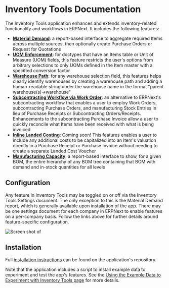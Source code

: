 <!-- Copyright (c) 2024, AgriTheory and contributors
For license information, please see license.txt-->

# Inventory Tools Documentation

The Inventory Tools application enhances and extends inventory-related functionality and workflows in ERPNext. It includes the following features:

- **[Material Demand](./material_demand.md)**: a report-based interface to aggregate required Items across multiple sources, then optionally create Purchase Orders or Request for Quotations
- **[UOM Enforcement](./uom_enforcement.md)**: for doctypes that have an Items table or Unit of Measure (UOM) fields, this feature restricts the user's options from arbitrary selections to only UOMs defined in the Item master with a specified conversion factor
- **[Warehouse Path](./warehouse_path.md)**: for any warehouse selection field, this features helps clearly identify warehouses by creating a warehouse path and adding a human-readable string under the warehouse name in the format "parent warehouse(s)->warehouse"
- **[Subcontracting Workflow via Work Order](./wo_subcontracting.md)**: an alternative to ERPNext's subcontracting workflow that enables a user to employ Work Orders, subcontracting Purchase Orders, and manufacturing Stock Entries in lieu of Purchase Receipts or Subcontracting Orders/Receipts. Enhancements to the subcontracting Purchase Invoice allow a user to quickly reconcile what Items have been received with what is being invoiced
- **[Inline Landed Costing](./landed_costing.md)**: Coming soon! This features enables a user to include any additional costs to be capitalized into an Item's valuation directly in a Purchase Receipt or Purchase Invoice without needing to create a separate Landed Cost Voucher
- **[Manufacturing Capacity](./manufacturing_capacity.md)**: a report-based interface to show, for a given BOM, the entire hierarchy of any BOM tree containing that BOM with demand and in-stock quantities for all levels

## Configuration
Any feature in Inventory Tools may be toggled on or off via the Inventory Tools Settings document. The only exception to this is the Material Demand report, which is generally available upon installation of the app. There may be one settings document for each company in ERPNext to enable features on a per-company basis. Follow the links above for further details around feature-specific configuration.

![Screen shot of ](./assets/settings.png)

## Installation
Full [installation instructions](https://github.com/agritheory/inventory_tools) can be found on the application's repository.

Note that the application includes a script to install example data to experiment and test the app's features. See the [Using the Example Data to Experiment with Inventory Tools page](./exampledata.md) for more details.
